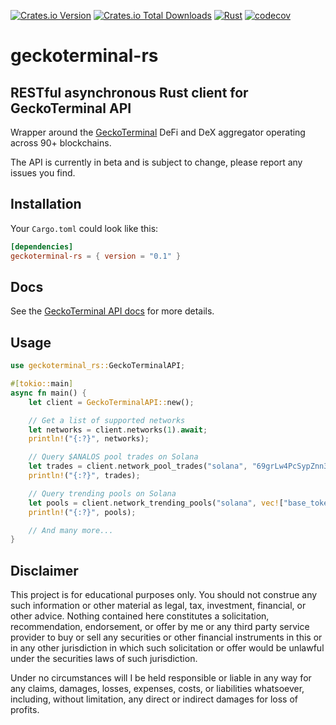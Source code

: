 [![Crates.io Version](https://img.shields.io/crates/v/geckoterminal-rs)](https://crates.io/crates/geckoterminal-rs)
[![Crates.io Total Downloads](https://img.shields.io/crates/d/geckoterminal-rs)](https://crates.io/crates/geckoterminal-rs)
[![Rust](https://github.com/dineshpinto/geckoterminal-rs/actions/workflows/rust.yml/badge.svg)](https://github.com/dineshpinto/geckoterminal-rs/actions/workflows/rust.yml)
[![codecov](https://codecov.io/gh/dineshpinto/geckoterminal-rs/graph/badge.svg?token=OW7EKB0PXW)](https://codecov.io/gh/dineshpinto/geckoterminal-rs)

# geckoterminal-rs

## RESTful asynchronous Rust client for GeckoTerminal API

Wrapper around the [GeckoTerminal](https://www.geckoterminal.com) DeFi and DeX
aggregator operating across 90+ blockchains.

The API is currently in beta and is subject to change, please report any issues you
find.

## Installation

Your `Cargo.toml` could look like this:

```toml
[dependencies]
geckoterminal-rs = { version = "0.1" }
```

## Docs

See the [GeckoTerminal API docs](https://www.geckoterminal.com/dex-api) for more
details.

## Usage

```rust
use geckoterminal_rs::GeckoTerminalAPI;

#[tokio::main]
async fn main() {
    let client = GeckoTerminalAPI::new();

    // Get a list of supported networks
    let networks = client.networks(1).await;
    println!("{:?}", networks);

    // Query $ANALOS pool trades on Solana
    let trades = client.network_pool_trades("solana", "69grLw4PcSypZnn3xpsozCJFT8vs8WA5817VUVnzNGTh", 0).await;
    println!("{:?}", trades);

    // Query trending pools on Solana
    let pools = client.network_trending_pools("solana", vec!["base_token", "quote_token", "dex"], 1).await;
    println!("{:?}", pools);

    // And many more...
}
```

## Disclaimer

This project is for educational purposes only. You should not construe any such
information or other material as legal, tax, investment, financial, or other advice.
Nothing contained here constitutes a solicitation, recommendation, endorsement, or
offer by me or any third party service provider to buy or sell any securities or other
financial instruments in this or in any other jurisdiction in which such solicitation or
offer would be unlawful under the securities laws of such jurisdiction.

Under no circumstances will I be held responsible or liable in any way for any claims,
damages, losses, expenses, costs, or liabilities whatsoever, including, without
limitation, any direct or indirect damages for loss of profits.
